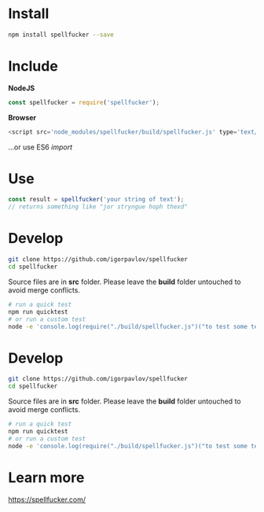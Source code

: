 Install
=======

```sh
npm install spellfucker --save
```

Include
=======

**NodeJS** 

```js
const spellfucker = require('spellfucker');
```

**Browser**

```js
<script src='node_modules/spellfucker/build/spellfucker.js' type='text/javascript'></script>
```
...or use ES6 *import*


Use
===

```js
const result = spellfucker('your string of text'); 
// returns something like "jor stryngue hoph thexd"
```

Develop
=======

```sh
git clone https://github.com/igorpavlov/spellfucker
cd spellfucker
```

Source files are in **src** folder. Please leave the **build** folder untouched to avoid merge conflicts.


```sh
# run a quick test
npm run quicktest
# or run a custom test
node -e 'console.log(require("./build/spellfucker.js")("to test some text"))'
```

Develop
=======

```sh
git clone https://github.com/igorpavlov/spellfucker
cd spellfucker
```

Source files are in **src** folder. Please leave the **build** folder untouched to avoid merge conflicts.


```sh
# run a quick test
npm run quicktest
# or run a custom test
node -e 'console.log(require("./build/spellfucker.js")("to test some text"))'
```

Learn more
===========

https://spellfucker.com/

